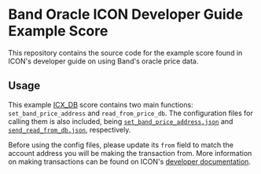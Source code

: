 # Band Oracle ICON Developer Guide Example Score

This repository contains the source code for the example score found in ICON's developer guide on using Band's oracle price data.

## Usage

This example [ICX_DB](./score/icx_db/icx_db.py) score contains two main functions: `set_band_price_address` and `read_from_price_db`. The configuration files for calling them is also included, being [`set_band_price_address.json`](./score/example_score/send_set_band_price_address.json) and [`send_read_from_db.json`](./score/example_score/send_read_from_db.json), respectively.

Before using the config files, please update its `from` field to match the account address you will be making the transaction from. More information on making transactions can be found on ICON's [developer documentation](https://www.icondev.io/docs/invoking-score-functions).
